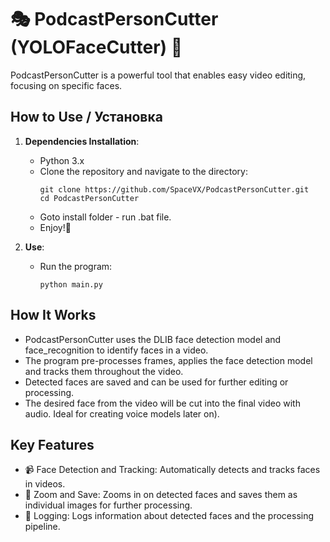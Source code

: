 # 🎭 PodcastPersonCutter (YOLOFaceCutter) 🌟

PodcastPersonCutter is a powerful tool that enables easy video editing, focusing on specific faces.

## How to Use / Установка

1. **Dependencies Installation**:
   - Python 3.x
   - Clone the repository and navigate to the directory:
     ```
     git clone https://github.com/SpaceVX/PodcastPersonCutter.git
     cd PodcastPersonCutter
     ```
   - Goto install folder - run .bat file.
   - Enjoy!🌟

2. **Use**:
   - Run the program:
     ```
     python main.py
     ```

## How It Works

- PodcastPersonCutter uses the DLIB face detection model and face_recognition to identify faces in a video.
- The program pre-processes frames, applies the face detection model and tracks them throughout the video.
- Detected faces are saved and can be used for further editing or processing.
- The desired face from the video will be cut into the final video with audio. Ideal for creating voice models later on).

## Key Features

- 📹 Face Detection and Tracking: Automatically detects and tracks faces in videos.
- 🎨 Zoom and Save: Zooms in on detected faces and saves them as individual images for further processing.
- 📝 Logging: Logs information about detected faces and the processing pipeline.

